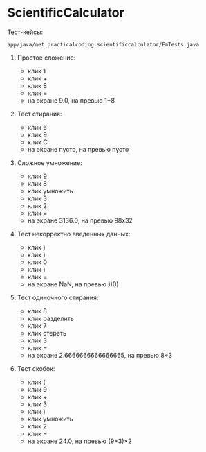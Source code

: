 # ScientificCalculator

Тест-кейсы: 

`app/java/net.practicalcoding.scientificcalculator/EmTests.java`

1) Простое сложение: 
    * клик 1
    * клик +
    * клик 8
    * клик =
    * на экране 9.0, на превью 1+8

2) Тест стирания:
    * клик 6
    * клик 9
    * клик С
    * на экране пусто, на превью пусто

3) Сложное умножение: 
    * клик 9
    * клик 8
    * клик умножить
    * клик 3
    * клик 2
    * клик =
    * на экране 3136.0, на превью 98х32

4) Тест некорректно введенных данных:
    * клик )
    * клик )
    * клик 0
    * клик )
    * клик =
    * на экране NaN, на превью ))0)

5) Тест одиночного стирания:
    * клик 8
    * клик разделить
    * клик 7
    * клик стереть
    * клик 3
    * клик =
    * на экране 2.6666666666666665, на превью 8÷3

6) Тест скобок:
    * клик (
    * клик 9
    * клик +
    * клик 3
    * клик ) 
    * клик умножить
    * клик 2
    * клик =
    * на экране 24.0, на превью (9+3)×2

